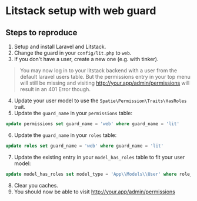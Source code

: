 # Litstack setup with web guard

## Steps to reproduce
1. Setup and install Laravel and Litstack.
2. Change the guard in your `config/lit.php` to `web`.
3. If you don't have a user, create a new one (e.g. with tinker).
> You may now log in to your litstack backend with a user from the default laravel users table. But the permissions  entry in your top menu will still be missing and visiting  http://your.app/admin/permissions will result in an 401 Error though.
4. Update your user model to use the `Spatie\Permission\Traits\HasRoles` trait.
5. Update the `guard_name` in your `permissions` table:
```sql
update permissions set guard_name = 'web' where guard_name = 'lit'
```
6. Update the `guard_name` in your `roles` table:
```sql
update roles set guard_name = 'web' where guard_name = 'lit'
```
7. Update the existing entry in your `model_has_roles` table to fit your user model:
```sql
update model_has_roles set model_type = 'App\\Models\\User' where role_id = 1
```
8. Clear you caches. 
9. You should now be able to  visit http://your.app/admin/permissions
